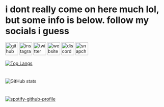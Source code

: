 # i dont really come on here much lol, but some info is below. follow my socials i guess
[<img src='https://cdn.jsdelivr.net/npm/simple-icons@3.0.1/icons/github.svg' alt='github' height='40'>](https://github.com/joylool)  [<img src='https://cdn.jsdelivr.net/npm/simple-icons@3.0.1/icons/instagram.svg' alt='instagram' height='40'>](https://www.instagram.com/joylolxyz/)  [<img src='https://cdn.jsdelivr.net/npm/simple-icons@3.0.1/icons/twitter.svg' alt='twitter' height='40'>](https://twitter.com/joylolxyz)  [<img src='https://cdn.jsdelivr.net/npm/simple-icons@3.0.1/icons/icloud.svg' alt='website' height='40'>](www.joylol.xyz)  [<img src='https://cdn.jsdelivr.net/npm/simple-icons@3.0.1/icons/discord.svg' alt='discord' height='40'>](https://discords.com/bio/p/joylool)  [<img src='https://cdn.jsdelivr.net/npm/simple-icons@3.0.1/icons/snapchat.svg' alt='snapchat' height='40'>](https://snapchat.com/add/joyclenuwu)  

[![Top Langs](https://github-readme-stats.vercel.app/api/top-langs/?username=joylool)](https://github.com/anuraghazra/github-readme-stats)

#
![GitHub stats](https://github-readme-stats.vercel.app/api?username=joylool&show_icons=true)  

#
[![spotify-github-profile](https://spotify-github-profile.vercel.app/api/view?uid=21iaphpwcb2zcl7goxny3iq5i&cover_image=true&theme=novatorem)](https://github.com/kittinan/spotify-github-profile)
